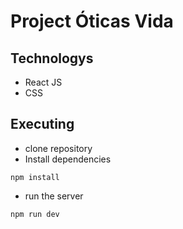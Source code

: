 # Project Óticas Vida

## Technologys
* React JS
* CSS

## Executing
* clone repository
* Install dependencies
```
npm install
```
* run the server
```
npm run dev
```

